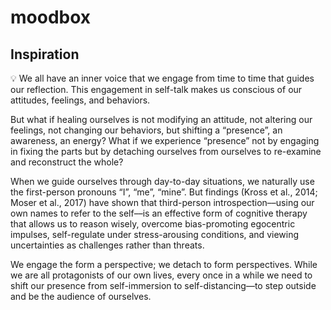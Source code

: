 # moodbox

## **Inspiration**

<aside>
💡 We all have an inner voice that we engage from time to time that guides our reflection. This engagement in self-talk makes us conscious of our attitudes, feelings, and behaviors. 

But what if healing ourselves is not modifying an attitude, not altering our feelings, not changing our behaviors, but shifting a “presence”, an awareness, an energy? What if we experience “presence” not by engaging in fixing the parts but by detaching ourselves from ourselves to re-examine and reconstruct the whole?

When we guide ourselves through day-to-day situations, we naturally use the first-person pronouns “I”, “me”, “mine”. But findings (Kross et al., 2014; Moser et al., 2017) have shown that third-person introspection––using our own names to refer to the self––is an effective form of cognitive therapy that allows us to reason wisely, overcome bias-promoting egocentric impulses, self-regulate under stress-arousing conditions, and viewing uncertainties as challenges rather than threats.

We engage the form a perspective; we detach to form perspectives. While we are all protagonists of our own lives, every once in a while we need to shift our presence from self-immersion to self-distancing––to step outside and be the audience of ourselves.

</aside>

